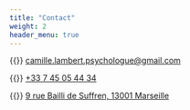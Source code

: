 ```yaml
---
title: "Contact"
weight: 2
header_menu: true
---
```


{{<icon class="fa fa-envelope">}}&nbsp;[camille.lambert.psychologue@gmail.com](mailto:camille.lambert.psychologue@gmail.com)

{{<icon class="fa fa-phone">}}&nbsp;[+33 7 45 05 44 34](tel:+33745054434)

{{<icon class="fa fa-map-marker">}}&nbsp;[9 rue Bailli de Suffren, 13001 Marseille](https://goo.gl/maps/qeHDj2gNTtADymBC6)

